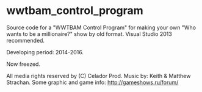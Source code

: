 # wwtbam_control_program
Source code for a "WWTBAM Control Program" for making your own "Who wants to be a millionaire?" show by old format.
Visual Studio 2013 recommended.

Developing period: 2014-2016.

Now freezed.

All media rights reserved by (C) Celador Prod.
Music by: Keith & Matthew Strachan.
Some graphic and game info: http://gameshows.ru/forum/
